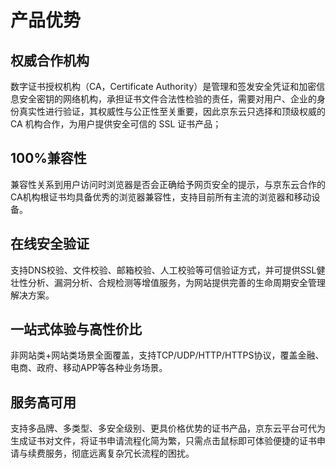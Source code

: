 # 产品优势

## 权威合作机构
数字证书授权机构（CA，Certificate Authority）是管理和签发安全凭证和加密信息安全密钥的网络机构，承担证书文件合法性检验的责任，需要对用户、企业的身份真实性进行验证，其权威性与公正性至关重要，因此京东云只选择和顶级权威的 CA 机构合作，为用户提供安全可信的 SSL 证书产品；
 
## 100%兼容性
兼容性关系到用户访问时浏览器是否会正确给予网页安全的提示，与京东云合作的CA机构根证书均具备优秀的浏览器兼容性，支持目前所有主流的浏览器和移动设备。

## 在线安全验证
支持DNS校验、文件校验、邮箱校验、人工校验等可信验证方式，并可提供SSL健壮性分析、漏洞分析、合规检测等增值服务，为网站提供完善的生命周期安全管理解决方案。

## 一站式体验与高性价比
非网站类+网站类场景全面覆盖，支持TCP/UDP/HTTP/HTTPS协议，覆盖金融、电商、政府、移动APP等各种业务场景。

## 服务高可用
支持多品牌、多类型、多安全级别、更具价格优势的证书产品，京东云平台可代为生成证书对文件，将证书申请流程化简为繁，只需点击鼠标即可体验便捷的证书申请与续费服务，彻底远离复杂冗长流程的困扰。

